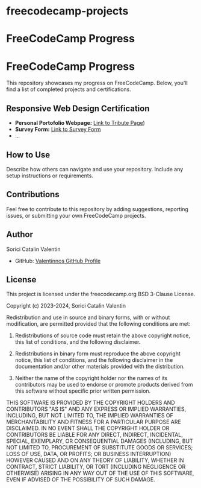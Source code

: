 # freecodecamp-projects
# FreeCodeCamp Progress

# FreeCodeCamp Progress

This repository showcases my progress on FreeCodeCamp. Below, you'll find a list of completed projects and certifications.

## Responsive Web Design Certification

- **Personal Portofolio Webpage:** [Link to Tribute Page](https://www.freecodecamp.org/learn/2022/responsive-web-design/build-a-personal-portfolio-webpage-project/build-a-personal-portfolio-webpage))
- **Survey Form:** [Link to Survey Form](./freecodecamp-projects/survey-form)
- ...

## How to Use

Describe how others can navigate and use your repository. Include any setup instructions or requirements.

## Contributions

Feel free to contribute to this repository by adding suggestions, reporting issues, or submitting your own FreeCodeCamp projects.

## Author

Sorici Catalin Valentin

- GitHub: [Valentinnos GitHub Profile](https://github.com/Valentinnos)

## License

This project is licensed under the freecodecamp.org BSD 3-Clause License.

Copyright (c) 2023-2024, Sorici Catalin Valentin

Redistribution and use in source and binary forms, with or without modification, are permitted provided that the following conditions are met:

1. Redistributions of source code must retain the above copyright notice, this list of conditions, and the following disclaimer.

2. Redistributions in binary form must reproduce the above copyright notice, this list of conditions, and the following disclaimer in the documentation and/or other materials provided with the distribution.

3. Neither the name of the copyright holder nor the names of its contributors may be used to endorse or promote products derived from this software without specific prior written permission.

THIS SOFTWARE IS PROVIDED BY THE COPYRIGHT HOLDERS AND CONTRIBUTORS "AS IS" AND ANY EXPRESS OR IMPLIED WARRANTIES, INCLUDING, BUT NOT LIMITED TO, THE IMPLIED WARRANTIES OF MERCHANTABILITY AND FITNESS FOR A PARTICULAR PURPOSE ARE DISCLAIMED. IN NO EVENT SHALL THE COPYRIGHT HOLDER OR CONTRIBUTORS BE LIABLE FOR ANY DIRECT, INDIRECT, INCIDENTAL, SPECIAL, EXEMPLARY, OR CONSEQUENTIAL DAMAGES (INCLUDING, BUT NOT LIMITED TO, PROCUREMENT OF SUBSTITUTE GOODS OR SERVICES; LOSS OF USE, DATA, OR PROFITS; OR BUSINESS INTERRUPTION) HOWEVER CAUSED AND ON ANY THEORY OF LIABILITY, WHETHER IN CONTRACT, STRICT LIABILITY, OR TORT (INCLUDING NEGLIGENCE OR OTHERWISE) ARISING IN ANY WAY OUT OF THE USE OF THIS SOFTWARE, EVEN IF ADVISED OF THE POSSIBILITY OF SUCH DAMAGE.
